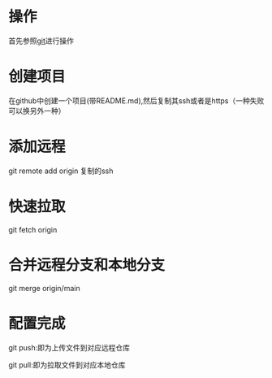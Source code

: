 # 操作
首先参照[git](https://github.com/heavenbo/Linux/blob/main/git.md)进行操作
# 创建项目
在github中创建一个项目(带README.md),然后复制其ssh或者是https（一种失败可以换另外一种）
# 添加远程
git remote add origin 复制的ssh
# 快速拉取
git fetch origin
# 合并远程分支和本地分支
git merge origin/main
# 配置完成
git push:即为上传文件到对应远程仓库

git pull:即为拉取文件到对应本地仓库
